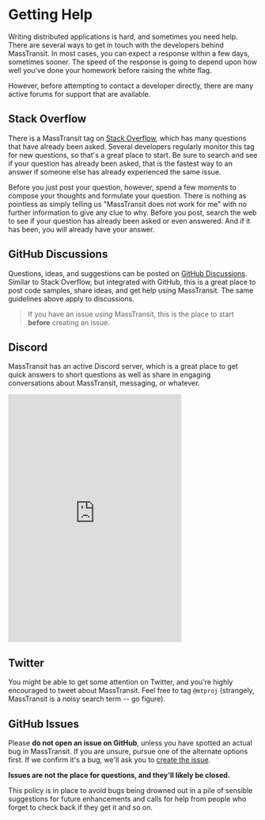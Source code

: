 # Getting Help

Writing distributed applications is hard, and sometimes you need help. There are several ways to get in touch with the developers behind MassTransit. In most cases, you can expect a response within a few days, sometimes sooner. The speed of the response is going to depend upon how well you've done your homework before raising the white flag.

However, before attempting to contact a developer directly, there are many active forums for support that are available.

## Stack Overflow

There is a MassTransit tag on [Stack Overflow][1], which has many questions that have already been asked. Several developers regularly monitor this tag for new questions, so that's a great place to start. Be sure to search and see if your question has already been asked, that is the fastest way to an answer if someone else has already experienced the same issue.

Before you just post your question, however, spend a few moments to compose your thoughts and formulate your question. There is nothing as pointless as simply telling us "MassTransit does not work for me" with no further information to give any clue to why. Before you post, search the web to see if your question has already been asked or even answered. And if it has been, you will already have your answer.

## GitHub Discussions

Questions, ideas, and suggestions can be posted on [GitHub Discussions](https://github.com/MassTransit/MassTransit/discussions). Similar to Stack Overflow, but integrated with GitHub, this is a great place to post code samples, share ideas, and get help using MassTransit. The same guidelines above apply to discussions.

> If you have an issue _using_ MassTransit, this is the place to start **before** creating an issue.

## Discord

MassTransit has an active Discord server, which is a great place to get quick answers to short questions as well as share in engaging conversations about MassTransit, messaging, or whatever.

<iframe src="https://discordapp.com/widget?id=682238261753675864&theme=dark" width="350" height="500" allowtransparency="true" frameborder="0"></iframe>

## Twitter

You might be able to get some attention on Twitter, and you're highly encouraged to tweet about MassTransit. Feel free to tag `@mtproj` (strangely, MassTransit is a noisy search term -- go figure).

## GitHub Issues

Please **do not open an issue on GitHub**, unless you have spotted an actual bug in MassTransit. If you are unsure, pursue one of the alternate options first. If we confirm it's a bug, we'll ask you to [create the issue][3].

**Issues are not the place for questions, and they'll likely be closed.**

This policy is in place to avoid bugs being drowned out in a pile of sensible suggestions for future enhancements and calls for help from people who forget to check back if they get it and so on.

[1]: http://stackoverflow.com/questions/tagged/masstransit
[3]: https://github.com/masstransit/masstransit/issues
[4]: https://gist.github.com/
